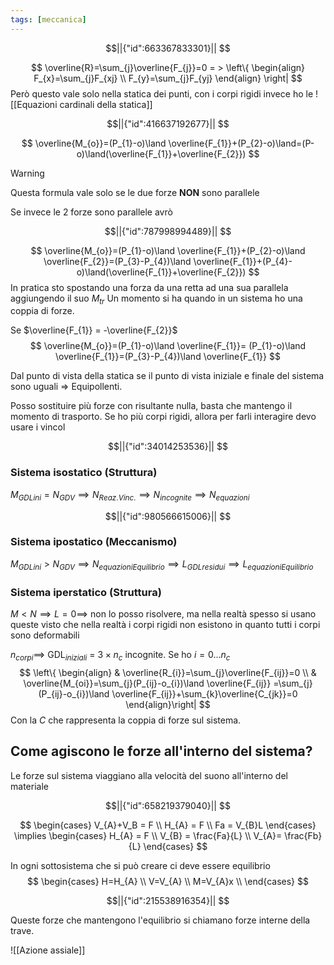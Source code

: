 ```yaml
---
tags: [meccanica]
---
```

```math
||{"id":663367833301}||





```

$$
\overline{R}=\sum_{j}\overline{F_{j}}=0 = >
\left\{
\begin{align}
F_{x}=\sum_{j}F_{xj} \\
F_{y}=\sum_{j}F_{yj}
\end{align}
\right|
$$
Però questo vale solo nella statica dei punti, con i corpi rigidi invece ho le ![[Equazioni cardinali della statica]]
```math
||{"id":416637192677}||


```
$$
\overline{M_{o}}=(P_{1}-o)\land \overline{F_{1}}+(P_{2}-o)\land=(P-o)\land(\overline{F_{1}}+\overline{F_{2}})
$$
>[!warning]
>Questa formula vale solo se le due forze **NON** sono parallele

Se invece le 2 forze sono parallele avrò
```math
||{"id":787998994489}||


```


$$
\overline{M_{o}}=(P_{1}-o)\land \overline{F_{1}}+(P_{2}-o)\land \overline{F_{2}}=(P_{3}-P_{4})\land \overline{F_{1}}+(P_{4}-o)\land(\overline{F_{1}}+\overline{F_{2}})
$$
In pratica sto spostando una forza da una retta ad una sua parallela aggiungendo il suo $M_{tr}$
Un momento si ha quando in un sistema ho una coppia di forze.

Se $\overline{F_{1}} = -\overline{F_{2}}$
$$
\overline{M_{o}}=(P_{1}-o)\land \overline{F_{1}}= (P_{1}-o)\land \overline{F_{1}}=(P_{3}-P_{4})\land \overline{F_{1}}
$$

Dal punto di vista della statica se il punto di vista iniziale e finale del sistema sono uguali => Equipollenti.

Posso sostituire più forze con risultante nulla, basta che mantengo il momento di trasporto.
Se ho più corpi rigidi, allora per farli interagire devo usare i vincol

```math
||{"id":34014253536}||


```

### Sistema isostatico (Struttura)

$M_{GDLini}=N_{GDV}\implies N_{Reaz.Vinc.} \implies N_{incognite}\implies N_{equazioni}$

```math
||{"id":980566615006}||


```
### Sistema ipostatico (Meccanismo)

$M_{GDLini}>N_{GDV}\implies N_{equazioniEquilibrio}\implies L_{GDLresidui}\implies L_{equazioniEquilibrio}$

### Sistema iperstatico (Struttura)

$M<N \implies L=0 \implies$ non lo posso risolvere, ma nella realtà spesso si usano queste visto che nella realtà i corpi rigidi non esistono in quanto tutti i corpi sono deformabili

$n_{corpi}\implies$ GDL$_{iniziali}$ = $3\times n_{c}$ incognite. Se ho $i=0\dots n_{c}$
$$
\left\{
\begin{align}
 & \overline{R_{i}}=\sum_{j}\overline{F_{ij}}=0 \\
 & \overline{M_{oi}}=\sum_{j}(P_{ij}-o_{i})\land \overline{F_{ij}} =\sum_{j}(P_{ij}-o_{i})\land \overline{F_{ij}}+\sum_{k}\overline{C_{jk}}=0   
\end{align}\right|
$$
Con la $C$ che rappresenta la coppia di forze sul sistema.

## Come agiscono le forze all'interno del sistema?

Le forze sul sistema viaggiano alla velocità del suono all'interno del materiale

```math
||{"id":658219379040}||





```
$$
\begin{cases}
V_{A}+V_B = F \\
H_{A} = F \\
Fa = V_{B}L
\end{cases} \implies \begin{cases}
H_{A} = F \\
V_{B} = \frac{Fa}{L} \\
V_{A}=  \frac{Fb}{L}
\end{cases}
$$

In ogni sottosistema che si può creare ci deve essere equilibrio
$$
\begin{cases}
H=H_{A} \\
V=V_{A} \\
M=V_{A}x \\
\end{cases}
$$

```math
||{"id":215538916354}||


```

Queste forze che mantengono l'equilibrio si chiamano forze interne della trave.

![[Azione assiale]]

